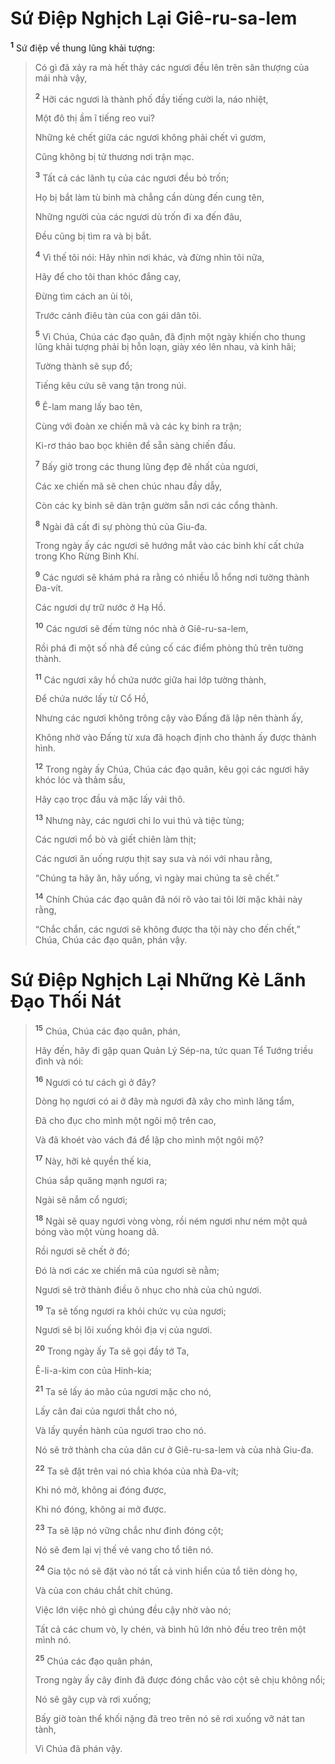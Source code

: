 # Sứ Ðiệp Nghịch Lại Giê-ru-sa-lem

<sup><b>1</b></sup> Sứ điệp về thung lũng khải tượng:

> Có gì đã xảy ra mà hết thảy các ngươi đều lên trên sân thượng của mái nhà vậy,
>
> <sup><b>2</b></sup> Hỡi các ngươi là thành phố đầy tiếng cười la, náo nhiệt,
>
> Một đô thị ầm ĩ tiếng reo vui?
>
> Những kẻ chết giữa các ngươi không phải chết vì gươm,
>
> Cũng không bị tử thương nơi trận mạc.
>
> <sup><b>3</b></sup> Tất cả các lãnh tụ của các ngươi đều bỏ trốn;
>
> Họ bị bắt làm tù binh mà chẳng cần dùng đến cung tên,
>
> Những người của các ngươi dù trốn đi xa đến đâu,
>
> Ðều cũng bị tìm ra và bị bắt.
>
> <sup><b>4</b></sup> Vì thế tôi nói: Hãy nhìn nơi khác, và đừng nhìn tôi nữa,
>
> Hãy để cho tôi than khóc đắng cay,
>
> Ðừng tìm cách an ủi tôi,
>
> Trước cảnh điêu tàn của con gái dân tôi.
>
> <sup><b>5</b></sup> Vì Chúa, Chúa các đạo quân, đã định một ngày khiến cho thung lũng khải tượng phải bị hỗn loạn, giày xéo lên nhau, và kinh hãi;
>
> Tường thành sẽ sụp đổ;
>
> Tiếng kêu cứu sẽ vang tận trong núi.
>
> <sup><b>6</b></sup> Ê-lam mang lấy bao tên,
>
> Cùng với đoàn xe chiến mã và các kỵ binh ra trận;
>
> Ki-rơ tháo bao bọc khiên để sẵn sàng chiến đấu.
>
> <sup><b>7</b></sup> Bấy giờ trong các thung lũng đẹp đẽ nhất của ngươi,
>
> Các xe chiến mã sẽ chen chúc nhau đầy dẫy,
>
> Còn các kỵ binh sẽ dàn trận gườm sẵn nơi các cổng thành.
>
> <sup><b>8</b></sup> Ngài đã cất đi sự phòng thủ của Giu-đa.
>
> Trong ngày ấy các ngươi sẽ hướng mắt vào các binh khí cất chứa trong Kho Rừng Binh Khí.
>
> <sup><b>9</b></sup> Các ngươi sẽ khám phá ra rằng có nhiều lỗ hổng nơi tường thành Ða-vít.
>
> Các ngươi dự trữ nước ở Hạ Hồ.
>
> <sup><b>10</b></sup> Các ngươi sẽ đếm từng nóc nhà ở Giê-ru-sa-lem,
>
> Rồi phá đi một số nhà để củng cố các điểm phòng thủ trên tường thành.
>
> <sup><b>11</b></sup> Các ngươi xây hồ chứa nước giữa hai lớp tường thành,
>
> Ðể chứa nước lấy từ Cổ Hồ,
>
> Nhưng các ngươi không trông cậy vào Ðấng đã lập nên thành ấy,
>
> Không nhờ vào Ðấng từ xưa đã hoạch định cho thành ấy được thành hình.
>
> <sup><b>12</b></sup> Trong ngày ấy Chúa, Chúa các đạo quân, kêu gọi các ngươi hãy khóc lóc và thảm sầu,
>
> Hãy cạo trọc đầu và mặc lấy vải thô.
>
> <sup><b>13</b></sup> Nhưng này, các ngươi chỉ lo vui thú và tiệc tùng;
>
> Các ngươi mổ bò và giết chiên làm thịt;
>
> Các ngươi ăn uống rượu thịt say sưa và nói với nhau rằng,
>
> “Chúng ta hãy ăn, hãy uống, vì ngày mai chúng ta sẽ chết.”
>
> <sup><b>14</b></sup> Chính Chúa các đạo quân đã nói rõ vào tai tôi lời mặc khải này rằng,
>
> “Chắc chắn, các ngươi sẽ không được tha tội này cho đến chết,” Chúa, Chúa các đạo quân, phán vậy.

# Sứ Ðiệp Nghịch Lại Những Kẻ Lãnh Ðạo Thối Nát

> <sup><b>15</b></sup> Chúa, Chúa các đạo quân, phán,
>
> Hãy đến, hãy đi gặp quan Quản Lý Sép-na, tức quan Tể Tướng triều đình và nói:
>
> <sup><b>16</b></sup> Ngươi có tư cách gì ở đây?
>
> Dòng họ ngươi có ai ở đây mà ngươi đã xây cho mình lăng tẩm,
>
> Ðã cho đục cho mình một ngôi mộ trên cao,
>
> Và đã khoét vào vách đá để lập cho mình một ngôi mộ?
>
> <sup><b>17</b></sup> Này, hỡi kẻ quyền thế kia,
>
> Chúa sắp quăng mạnh ngươi ra;
>
> Ngài sẽ nắm cổ ngươi;
>
> <sup><b>18</b></sup> Ngài sẽ quay ngươi vòng vòng, rồi ném ngươi như ném một quả bóng vào một vùng hoang dã.
>
> Rồi ngươi sẽ chết ở đó;
>
> Ðó là nơi các xe chiến mã của ngươi sẽ nằm;
>
> Ngươi sẽ trở thành điều ô nhục cho nhà của chủ ngươi.
>
> <sup><b>19</b></sup> Ta sẽ tống ngươi ra khỏi chức vụ của ngươi;
>
> Ngươi sẽ bị lôi xuống khỏi địa vị của ngươi.
>
> <sup><b>20</b></sup> Trong ngày ấy Ta sẽ gọi đầy tớ Ta,
>
> Ê-li-a-kim con của Hinh-kia;
>
> <sup><b>21</b></sup> Ta sẽ lấy áo mão của ngươi mặc cho nó,
>
> Lấy cân đai của ngươi thắt cho nó,
>
> Và lấy quyền hành của ngươi trao cho nó.
>
> Nó sẽ trở thành cha của dân cư ở Giê-ru-sa-lem và của nhà Giu-đa.
>
> <sup><b>22</b></sup> Ta sẽ đặt trên vai nó chìa khóa của nhà Ða-vít;
>
> Khi nó mở, không ai đóng được,
>
> Khi nó đóng, không ai mở được.
>
> <sup><b>23</b></sup> Ta sẽ lập nó vững chắc như đinh đóng cột;
>
> Nó sẽ đem lại vị thế vẻ vang cho tổ tiên nó.
>
> <sup><b>24</b></sup> Gia tộc nó sẽ đặt vào nó tất cả vinh hiển của tổ tiên dòng họ,
>
> Và của con cháu chắt chít chúng.
>
> Việc lớn việc nhỏ gì chúng đều cậy nhờ vào nó;
>
> Tất cả các chum vò, ly chén, và bình hũ lớn nhỏ đều treo trên một mình nó.
>
> <sup><b>25</b></sup> Chúa các đạo quân phán,
>
> Trong ngày ấy cây đinh đã được đóng chắc vào cột sẽ chịu không nổi;
>
> Nó sẽ gãy cụp và rơi xuống;
>
> Bấy giờ toàn thể khối nặng đã treo trên nó sẽ rơi xuống vỡ nát tan tành,
>
> Vì Chúa đã phán vậy.
